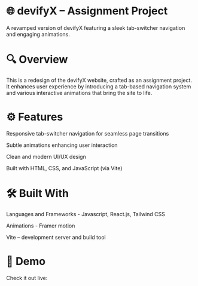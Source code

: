 
# 🌐 devifyX – Assignment Project

A revamped version of devifyX featuring a sleek tab-switcher navigation and engaging animations.

# 🔍 Overview

This is a redesign of the devifyX website, crafted as an assignment project. It enhances user experience by introducing a tab-based navigation system and various interactive animations that bring the site to life.

# ⚙️ Features

Responsive tab-switcher navigation for seamless page transitions

Subtle animations enhancing user interaction

Clean and modern UI/UX design

Built with HTML, CSS, and JavaScript (via Vite)


# 🛠️ Built With

Languages and Frameworks - Javascript, React.js, Tailwind CSS

Animations - Framer motion 
 
Vite – development server and build tool


# 🚀 Demo

Check it out live: 


